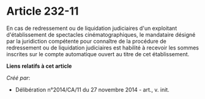 # Article 232-11

En cas de redressement ou de liquidation judiciaires d'un exploitant d'établissement de spectacles cinématographiques, le
mandataire désigné par la juridiction compétente pour connaître de la procédure de redressement ou de liquidation judiciaires
est habilité à recevoir les sommes inscrites sur le compte automatique ouvert au titre de cet établissement.

**Liens relatifs à cet article**

_Créé par_:

  - Délibération n°2014/CA/11 du 27 novembre 2014 - art., v. init.

